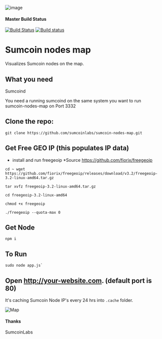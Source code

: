 ![image](https://avatars3.githubusercontent.com/u/37975862?s=460&v=4)
#### Master Build Status
[![Build Status](https://travis-ci.org/qwertycoin-org/qwertycoin-nodes-map.svg?branch=master)](https://travis-ci.org/qwertycoin-org/qwertycoin-nodes-map) [![Build status](https://ci.appveyor.com/api/projects/status/78ot0ppti2e16ur9/branch/master?svg=true)](https://ci.appveyor.com/project/Qwertycoin/qwertycoin-nodes-map/branch/master)


# Sumcoin nodes map

Visualizes Sumcoin nodes on the map.

## What you need

Sumcoind

You need a running sumcoind on the same system you want to run sumcoin-nodes-map on Port 3332 

## Clone the repo:

```
git clone https://github.com/sumcoinlabs/sumcoin-nodes-map.git
```

## Get Free GEO IP (this populates IP data)

* install and run freegeoip   *Source https://github.com/fiorix/freegeoip
```
cd ~ wget https://github.com/fiorix/freegeoip/releases/download/v3.2/freegeoip-3.2-linux-amd64.tar.gz
```
```
tar xvfz freegeoip-3.2-linux-amd64.tar.gz
```
```
cd freegeoip-3.2-linux-amd64
```
```
chmod +x freegeoip
```
```
./freegeoip --quota-max 0
```
## Get Node
```
npm i
```
## To Run
```
sudo node app.js`
```

## Open http://your-website.com. (default port is 80)

It's caching Sumcoin Node IP's every 24 hrs into `.cache` folder.

![Map](https://github.com/sumcoinlabs/sumcoin-nodes-map/images/Sumcoin-map.png)
		


#### Thanks

SumcoinLabs
